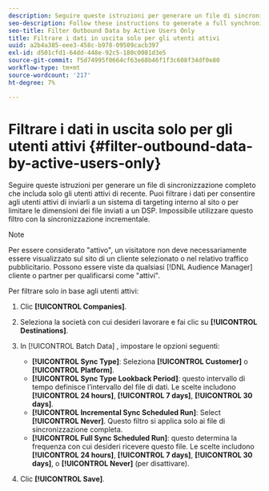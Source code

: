 ```yaml
---
description: Seguire queste istruzioni per generare un file di sincronizzazione completo che includa solo gli utenti attivi di recente. Puoi filtrare i dati per consentire agli utenti attivi di inviarli a un sistema di targeting interno al sito o per limitare le dimensioni dei file inviati a un DSP. Impossibile utilizzare questo filtro con la sincronizzazione incrementale.
seo-description: Follow these instructions to generate a full synchronization file that includes recently active users only. You may want to filter for active users to push relevant data to an on-site targeting system or to limit the size of the files sent to a DSP. You cannot use this filter with incremental synchronization.
seo-title: Filter Outbound Data by Active Users Only
title: Filtrare i dati in uscita solo per gli utenti attivi
uuid: a2b4a385-eee3-458c-b978-09509cacb397
exl-id: d501cfd1-64dd-448e-92c5-180c0081d3e5
source-git-commit: f5d74995f0664cf63e68b46f1f3c608f34df0e80
workflow-type: tm+mt
source-wordcount: '217'
ht-degree: 7%

---
```


# Filtrare i dati in uscita solo per gli utenti attivi {#filter-outbound-data-by-active-users-only}

Seguire queste istruzioni per generare un file di sincronizzazione completo che includa solo gli utenti attivi di recente. Puoi filtrare i dati per consentire agli utenti attivi di inviarli a un sistema di targeting interno al sito o per limitare le dimensioni dei file inviati a un DSP. Impossibile utilizzare questo filtro con la sincronizzazione incrementale.

>[!NOTE]
>
>Per essere considerato &quot;attivo&quot;, un visitatore non deve necessariamente essere visualizzato sul sito di un cliente selezionato o nel relativo traffico pubblicitario. Possono essere viste da qualsiasi [!DNL Audience Manager] cliente o partner per qualificarsi come &quot;attivi&quot;.

Per filtrare solo in base agli utenti attivi:

1. Clic **[!UICONTROL Companies]**.
1. Seleziona la società con cui desideri lavorare e fai clic su **[!UICONTROL Destinations]**.
1. In [!UICONTROL Batch Data] , impostare le opzioni seguenti:

   * **[!UICONTROL Sync Type]**: Seleziona **[!UICONTROL Customer]** o **[!UICONTROL Platform]**.
   * **[!UICONTROL Sync Type Lookback Period]**: questo intervallo di tempo definisce l’intervallo del file di dati. Le scelte includono **[!UICONTROL 24 hours]**, **[!UICONTROL 7 days]**, **[!UICONTROL 30 days]**.
   * **[!UICONTROL Incremental Sync Scheduled Run]**: Select **[!UICONTROL Never]**. Questo filtro si applica solo ai file di sincronizzazione completa.
   * **[!UICONTROL Full Sync Scheduled Run]**: questo determina la frequenza con cui desideri ricevere questo file. Le scelte includono **[!UICONTROL 24 hours]**, **[!UICONTROL 7 days]**, **[!UICONTROL 30 days]**, o **[!UICONTROL Never]** (per disattivare).

1. Clic **[!UICONTROL Save]**.
